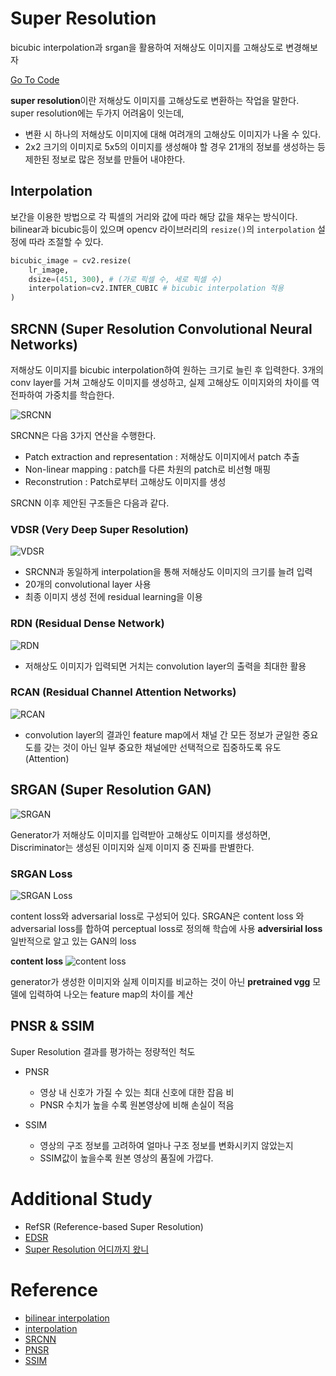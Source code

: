 # Super Resolution  
bicubic interpolation과 srgan을 활용하여 저해상도 이미지를 고해상도로 변경해보자  

[Go To Code]()

**super resolution**이란 저해상도 이미지를 고해상도로 변환하는 작업을 말한다.  
super resolution에는 두가지 어려움이 잇는데, 
* 변환 시 하나의 저해상도 이미지에 대해 여려개의 고해상도 이미지가 나올 수 있다.
* 2x2 크기의 이미지로 5x5의 이미지를 생성해야 할 경우 21개의 정보를 생성하는 등 제한된 정보로 많은 정보를 만들어 내야한다.   

## Interpolation  
보간을 이용한 방법으로 각 픽셀의 거리와 값에 따라 해당 값을 채우는 방식이다.  
bilinear과 bicubic등이 있으며 opencv 라이브러리의 `resize()`의 `interpolation` 설정에 따라 조절할 수 있다.

```python
bicubic_image = cv2.resize(
    lr_image, 
    dsize=(451, 300), # (가로 픽셀 수, 세로 픽셀 수)
    interpolation=cv2.INTER_CUBIC # bicubic interpolation 적용
)
```

## SRCNN (Super Resolution Convolutional Neural Networks)
저해상도 이미지를 bicubic interpolation하여 원하는 크기로 늘린 후 입력한다.
3개의 conv layer를 거쳐 고해상도 이미지를 생성하고, 실제 고해상도 이미지와의 차이를 역전파하여 가중치를 학습한다.  

![SRCNN]()

SRCNN은 다음 3가지 연산을 수행한다. 
* Patch extraction and representation : 저해상도 이미지에서 patch 추출  
* Non-linear mapping : patch를 다른 차원의 patch로 비선형 매핑
* Reconstrution : Patch로부터 고해상도 이미지를 생성  

SRCNN 이후 제안된 구조들은 다음과 같다.  

### VDSR (Very Deep Super Resolution)

![VDSR]()

* SRCNN과 동일하게 interpolation을 통해 저해상도 이미지의 크기를 늘려 입력  
* 20개의 convolutional layer 사용
* 최종 이미지 생성 전에 residual learning을 이용

### RDN (Residual Dense Network)

![RDN]()

* 저해상도 이미지가 입력되면 거치는 convolution layer의 출력을 최대한 활용

### RCAN (Residual Channel Attention Networks)

![RCAN]()

* convolution layer의 결과인 feature map에서 채널 간 모든 정보가 균일한 중요도를 갖는 것이 아닌 일부 중요한 채널에만 선택적으로 집중하도록 유도 (Attention)

## SRGAN (Super Resolution GAN)

![SRGAN]()

Generator가 저해상도 이미지를 입력받아 고해상도 이미지를 생성하면,  Discriminator는 생성된 이미지와 실제 이미지 중 진짜를 판별한다. 

### SRGAN Loss
![SRGAN Loss]()

content loss와 adversarial loss로 구성되어 있다. 
SRGAN은 content loss 와 adversarial loss를 합하여 perceptual loss로 정의해 학습에 사용
**adversirial loss**
일반적으로 알고 있는 GAN의 loss

**content loss**
![content loss]()

generator가 생성한 이미지와 실제 이미지를 비교하는 것이 아닌 **pretrained vgg** 모델에 입력하여 나오는 feature map의 차이를 계산  

## PNSR & SSIM 
Super Resolution 결과를 평가하는 정량적인 척도

* PNSR
	* 영상 내 신호가 가질 수 있는 최대 신호에 대한 잡음 비
	* PNSR 수치가 높을 수록 원본영상에 비해 손실이 적음

* SSIM
	* 영상의 구조 정보를 고려하여 얼마나 구조 정보를 변화시키지 않았는지  
	* SSIM값이 높을수록 원본 영상의 품질에 가깝다. 


# Additional Study
* RefSR (Reference-based Super Resolution)
* [EDSR](https://www.youtube.com/watch?v=OMIqkn2DCUk)
* [Super Resolution 어디까지 왔니](https://www.youtube.com/watch?v=nvsYKSHw0jo)

# Reference
* [bilinear interpolation](https://blog.naver.com/dic1224/220882679460)  
* [interpolation](https://bskyvision.com/789)  
* [SRCNN](https://d-tail.tistory.com/6)
* [PNSR](https://bskyvision.com/392)
* [SSIM](https://bskyvision.com/396)